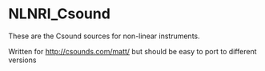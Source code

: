 # NLNRI_Csound

These are the Csound sources for non-linear instruments. 

Written for 
http://csounds.com/matt/
but should be easy to port to different versions
